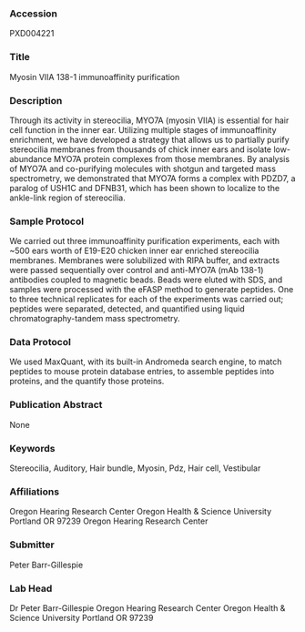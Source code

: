 ### Accession
PXD004221

### Title
Myosin VIIA 138-1 immunoaffinity purification

### Description
Through its activity in stereocilia, MYO7A (myosin VIIA) is essential for hair cell function in the inner ear. Utilizing multiple stages of immunoaffinity enrichment, we have developed a strategy that allows us to partially purify stereocilia membranes from thousands of chick inner ears and isolate low-abundance MYO7A protein complexes from those membranes. By analysis of MYO7A and co-purifying molecules with shotgun and targeted mass spectrometry, we demonstrated that MYO7A forms a complex with PDZD7, a paralog of USH1C and DFNB31, which has been shown to localize to the ankle-link region of stereocilia.

### Sample Protocol
We carried out three immunoaffinity purification experiments, each with ~500 ears worth of E19-E20 chicken inner ear enriched stereocilia membranes. Membranes were solubilized with RIPA buffer, and extracts were passed sequentially over control and anti-MYO7A (mAb 138-1) antibodies coupled to magnetic beads. Beads were eluted with SDS, and samples were processed with the eFASP method to generate peptides. One to three technical replicates for each of the experiments was carried out; peptides were separated, detected, and quantified using liquid chromatography-tandem mass spectrometry.

### Data Protocol
We used MaxQuant, with its built-in Andromeda search engine, to match peptides to mouse protein database entries, to assemble peptides into proteins, and the quantify those proteins.

### Publication Abstract
None

### Keywords
Stereocilia, Auditory, Hair bundle, Myosin, Pdz, Hair cell, Vestibular

### Affiliations
Oregon Hearing Research Center Oregon Health & Science University Portland  OR  97239
Oregon Hearing Research Center

### Submitter
Peter Barr-Gillespie

### Lab Head
Dr Peter Barr-Gillespie
Oregon Hearing Research Center Oregon Health & Science University Portland  OR  97239


